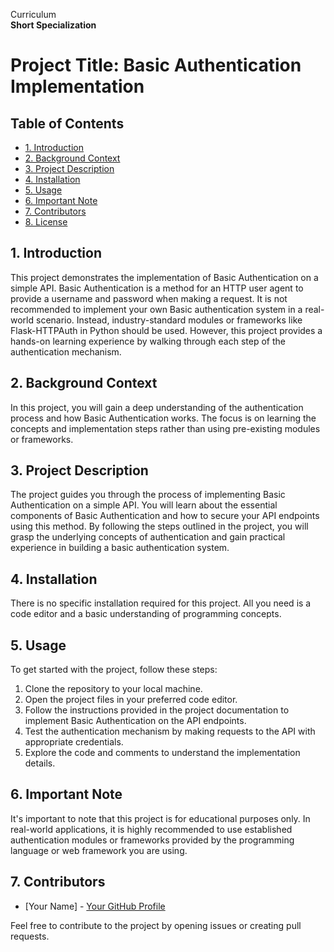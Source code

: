 Curriculum <br>
**Short Specialization** <br>

# Project Title: Basic Authentication Implementation

## Table of Contents
- [1. Introduction](#1-introduction)
- [2. Background Context](#2-background-context)
- [3. Project Description](#3-project-description)
- [4. Installation](#4-installation)
- [5. Usage](#5-usage)
- [6. Important Note](#6-important-note)
- [7. Contributors](#7-contributors)
- [8. License](#8-license)

## 1. Introduction
This project demonstrates the implementation of Basic Authentication on a simple API. Basic Authentication is a method for an HTTP user agent to provide a username and password when making a request. It is not recommended to implement your own Basic authentication system in a real-world scenario. Instead, industry-standard modules or frameworks like Flask-HTTPAuth in Python should be used. However, this project provides a hands-on learning experience by walking through each step of the authentication mechanism.

## 2. Background Context
In this project, you will gain a deep understanding of the authentication process and how Basic Authentication works. The focus is on learning the concepts and implementation steps rather than using pre-existing modules or frameworks.

## 3. Project Description
The project guides you through the process of implementing Basic Authentication on a simple API. You will learn about the essential components of Basic Authentication and how to secure your API endpoints using this method. By following the steps outlined in the project, you will grasp the underlying concepts of authentication and gain practical experience in building a basic authentication system.

## 4. Installation
There is no specific installation required for this project. All you need is a code editor and a basic understanding of programming concepts.

## 5. Usage
To get started with the project, follow these steps:
1. Clone the repository to your local machine.
2. Open the project files in your preferred code editor.
3. Follow the instructions provided in the project documentation to implement Basic Authentication on the API endpoints.
4. Test the authentication mechanism by making requests to the API with appropriate credentials.
5. Explore the code and comments to understand the implementation details.

## 6. Important Note
It's important to note that this project is for educational purposes only. In real-world applications, it is highly recommended to use established authentication modules or frameworks provided by the programming language or web framework you are using.

## 7. Contributors
- [Your Name] - [Your GitHub Profile](https://github.com/yourusername)

Feel free to contribute to the project by opening issues or creating pull requests.
